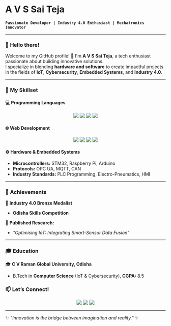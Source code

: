 #  **A V S Sai Teja**  
**`Passionate Developer | Industry 4.0 Enthusiast | Mechatronics Innovator`**

---

### 👋 **Hello there!**  
Welcome to my GitHub profile! 🚀 I'm **A V S Sai Teja**, a tech enthusiast passionate about building innovative solutions.  
I specialize in blending **hardware and software** to create impactful projects in the fields of **IoT**, **Cybersecurity**, **Embedded Systems**, and **Industry 4.0**.


---

### 🔧 **My Skillset**  

#### 💻 **Programming Languages**  
<p align="center">
   <img src="https://img.shields.io/badge/-C-blue?style=for-the-badge&logo=c" />
   <img src="https://img.shields.io/badge/-Python-3776AB?style=for-the-badge&logo=python&logoColor=white" />
   <img src="https://img.shields.io/badge/-Java-orange?style=for-the-badge&logo=java&logoColor=white" />
   <img src="https://img.shields.io/badge/-JavaScript-F7DF1E?style=for-the-badge&logo=javascript&logoColor=black" />
</p>

#### 🌐 **Web Development**  
<p align="center">
   <img src="https://img.shields.io/badge/-HTML5-E34F26?style=for-the-badge&logo=html5&logoColor=white" />
   <img src="https://img.shields.io/badge/-CSS3-1572B6?style=for-the-badge&logo=css3&logoColor=white" />
   <img src="https://img.shields.io/badge/-Node.js-339933?style=for-the-badge&logo=node.js&logoColor=white" />
   <img src="https://img.shields.io/badge/-Express.js-000000?style=for-the-badge&logo=express&logoColor=white" />
</p>

#### ⚙️ **Hardware & Embedded Systems**  
- **Microcontrollers:** STM32, Raspberry Pi, Arduino  
- **Protocols:** OPC UA, MQTT, CAN  
- **Industry Standards:** PLC Programming, Electro-Pneumatics, HMI  

---

### 🌟 **Achievements**  

🏅 **Industry 4.0 Bronze Medalist**  
- **Odisha Skills Competition**  

📜 **Published Research:**  
- *"Optimising IoT: Integrating Smart-Sensor Data Fusion"*  



---

### 🎓 **Education**  
🎓 **C V Raman Global University, Odisha**  
- B.Tech in **Computer Science** (IoT & Cybersecurity), **CGPA:** 8.5  



### 📫 **Let’s Connect!**  
<p align="center">
   <a href="mailto:saiteja00121@gmail.com"><img src="https://img.shields.io/badge/Email-D14836?style=for-the-badge&logo=gmail&logoColor=white" /></a>
   <a href="https://www.linkedin.com/in/a-v-s-sai-teja-69596b189/"><img src="https://img.shields.io/badge/LinkedIn-0077B5?style=for-the-badge&logo=linkedin&logoColor=white" /></a>
   <a href="https://saiteja00121.wixsite.com/saiteja2401"><img src="https://img.shields.io/badge/Portfolio-4E69C8?style=for-the-badge&logo=About.me&logoColor=white" /></a>
</p>

---

✨ *"Innovation is the bridge between imagination and reality."* ✨

